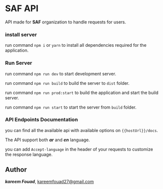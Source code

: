 
# SAF API
API made for **SAF** organization to handle requests for users.

### install server
run command `npm i` or `yarn` to install all dependencies required for the application.

### Run Server
run command `npm run dev` to start development server.

run command `npm run build` to build the server to `dist` folder.

run command `npm run prod:start` to build the application and start the build server.

run command `npm run start` to start the server from `build` folder.

### API Endpoints Documentation

you can find all the available api with available options on `{{hostUrl}}/docs`.

The API support both ***ar*** and ***en*** language.

you can add `Accept-language` in the header of your requests to customize the response language.

## Author
***kareem Fouad***,
kareemfouad27@gmail.com